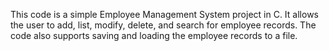 This code is a simple Employee Management System project in C. It allows the user to add, list, modify, delete, and search for employee records. The code also supports saving and loading the employee records to a file.
